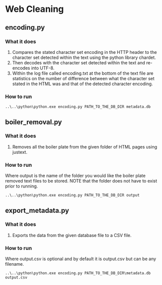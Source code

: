 # Web Cleaning
## encoding.py
### What it does
1. Compares the stated character set encoding in the HTTP header to the
character set detected within the text using the python library chardet.
2. Then decodes with the character set detected within the text and re-encodes
into UTF-8.
3. Within the log file called encoding.txt at the bottom of the text file are
statistics on the number of difference between what the character set stated in
the HTML was and that of the detected character encoding.

### How to run
    ..\..\python\python.exe encoding.py PATH_TO_THE_DB_DIR metadata.db

## boiler_removal.py
### What it does
1. Removes all the boiler plate from the given folder of HTML pages using
justext.

### How to run
Where output is the name of the folder you would like the boiler plate removed
text files to be stored. NOTE that the folder does not have to exist prior to running.

    ..\..\python\python.exe encoding.py PATH_TO_THE_DB_DIR output

## export_metadata.py
### What it does
1. Exports the data from the given database file to a CSV file.

### How to run
Where output.csv is optional and by default it is output.csv but can be any
filename.

    ..\..\python\python.exe encoding.py PATH_TO_THE_DB_DIR\metadata.db output.csv
